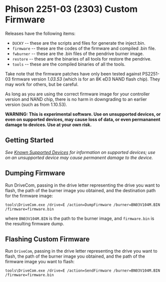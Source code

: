 Phison 2251-03 (2303) Custom Firmware
========

Releases have the following items:
- `DUCKY` -- these are the scripts and files for generate the inject.bin.
- `firmware` -- these are the codes of the firmware and compiled .bin file.
- `fwburner` -- these are the .bin files of the pendrive burner image.
- `restore` -- these are the binaries of all tools for restore the pendrive.
- `tools` -- these are the compiled binaries of all the tools.

Take note that the firmware patches have only been tested against PS2251-03 firmware version _1.03.53_ (which is for an 8K eD3 NAND flash chip). They may work for others, but be careful.

As long as you are using the correct firmware image for your controller version and NAND chip, there is no harm in downgrading to an earlier version (such as from 1.10.53).

**WARNING: This is experimental software. Use on unsupported devices, or even on supported devices, may cause loss of data, or even permananent damage to devices. Use at your own risk.**

## Getting Started
*See [Known Supported Devices](https://github.com/adamcaudill/Psychson/wiki/Known-Supported-Devices) for information on supported devices; use on an unsupported device may cause permanent damage to the device.*

## Dumping Firmware
Run DriveCom, passing in the drive letter representing the drive you want to flash, the path of the burner image you obtained, and the destination path for the firmware image:

    tools\DriveCom.exe /drive=E /action=DumpFirmware /burner=BN03V104M.BIN /firmware=firmware.bin

where `BN03V104M.BIN` is the path to the burner image, and `firmware.bin` is the resulting firmware dump.

## Flashing Custom Firmware
Run `DriveCom`, passing in the drive letter representing the drive you want to flash, the path of the burner image you obtained, and the path of the firmware image you want to flash:

    tools\DriveCom.exe /drive=E /action=SendFirmware /burner=BN03V104M.BIN /firmware=firmware.bin

